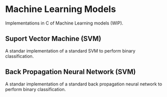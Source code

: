 # Machine Learning Models

Implementations in C of Machine Learning models (WIP).

## Suport Vector Machine (SVM)

A standar implementation of a standard SVM to perform binary classification.

## Back Propagation Neural Network (SVM)

A standar implementation of a standard back propagation neural network to perform binary classification.
